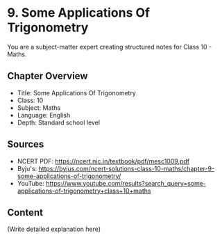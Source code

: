 # 9. Some Applications Of Trigonometry

You are a subject-matter expert creating structured notes for Class 10 - Maths.

## Chapter Overview
- Title: Some Applications Of Trigonometry
- Class: 10
- Subject: Maths
- Language: English
- Depth: Standard school level

## Sources
- NCERT PDF: https://ncert.nic.in/textbook/pdf/mesc1009.pdf
- Byju's: https://byjus.com/ncert-solutions-class-10-maths/chapter-9-some-applications-of-trigonometry/
- YouTube: https://www.youtube.com/results?search_query=some-applications-of-trigonometry+class+10+maths

## Content
(Write detailed explanation here)
